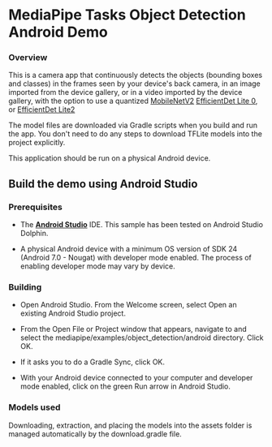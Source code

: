 # MediaPipe Tasks Object Detection Android Demo

### Overview

This is a camera app that continuously detects the objects (bounding boxes and
classes) in the frames seen by your device's back camera, in an image imported from the device gallery, 
or in a video imported by the device gallery, with the option to use a quantized
[MobileNetV2](https://storage.cloud.google.com/tf_model_garden/vision/qat/mobilenetv2_ssd_coco/mobilenetv2_ssd_256_uint8.tflite)
[EfficientDet Lite 0](https://storage.googleapis.com/mediapipe-tasks/object_detector/efficientdet_lite0_uint8.tflite),
or [EfficientDet Lite2](https://storage.googleapis.com/mediapipe-tasks/object_detector/efficientdet_lite2_uint8.tflite)

The model files are downloaded via Gradle scripts when you build and run the
app. You don't need to do any steps to download TFLite models into the project
explicitly.

This application should be run on a physical Android device.

## Build the demo using Android Studio

### Prerequisites

*   The **[Android Studio](https://developer.android.com/studio/index.html)**
    IDE. This sample has been tested on Android Studio Dolphin.

*   A physical Android device with a minimum OS version of SDK 24 (Android 7.0 -
    Nougat) with developer mode enabled. The process of enabling developer mode
    may vary by device.

### Building

*   Open Android Studio. From the Welcome screen, select Open an existing
    Android Studio project.

*   From the Open File or Project window that appears, navigate to and select
    the mediapipe/examples/object_detection/android directory. Click OK.

*   If it asks you to do a Gradle Sync, click OK.

*   With your Android device connected to your computer and developer mode
    enabled, click on the green Run arrow in Android Studio.

### Models used

Downloading, extraction, and placing the models into the assets folder is
managed automatically by the download.gradle file.